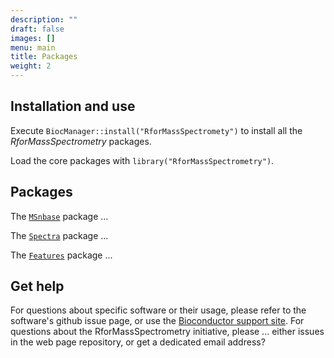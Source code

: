 ```yaml
---
description: ""
draft: false
images: []
menu: main
title: Packages
weight: 2
---
```


## Installation and use

Execute `BiocManager::install("RforMassSpectromety")` to install all the *RforMassSpectrometry* packages.

Load the core packages with `library("RforMassSpectrometry")`.

## Packages

The [`MSnbase`](http://bioconductor.org/packages/devel/bioc/html/MSnbase.html) package ...

The [`Spectra`](https://github.com/rformassspectrometry/Spectra) package ...

The [`Features`](https://github.com/rformassspectrometry/Features) package ...

## Get help

For questions about specific software or their usage, please refer to
the software's github issue page, or use the [Bioconductor support
site](http://support.bioconductor.org/). For questions about the
RforMassSpectrometry initiative, please ... either issues in the web
page repository, or get a dedicated email address?
